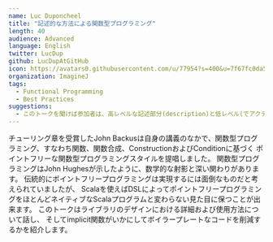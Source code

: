 ```yaml
---
name: Luc Duponcheel
title: "記述的な方法による関数型プログラミング"
length: 40
audience: Advanced
language: English
twitter: LucDup
github: LucDupAtGitHub
icon: https://avatars0.githubusercontent.com/u/77954?s=400&u=7f67fc0da57a4ef97a65349c4f7cd39f40557812&v=4
organization: ImagineJ
tags:
  - Functional Programming
  - Best Practices
suggestions:
  - このトークを聞けば参加者は、高レベルな記述部分(description)と低レベル(でアクティブもしくはリアクティブ)な実行部分(interpretation)とを分離することによって実現されるプログラムの柔軟性を理解することが出来ます
---
```

チューリング章を受賞したJohn Backusは自身の講義のなかで、関数型プログラミング、すなわち関数、関数合成、ConstructionおよびConditionに基づく
ポイントフリーな関数型プログラミングスタイルを提唱しました。
関数型プログラミングはJohn Hughesが示したように、数学的な射影と深い関わりがあります。
伝統的にポイントフリープログラミングは実現するには面倒なものだと考えられていましたが、
Scalaを使えばDSLによってポイントフリープログラミングをほとんどネイティブなScalaプログラムと変わらない見た目に保つことが出来ます。
このトークはライブラリのデザインにおける詳細および使用方法について話し、
そしてimplicit関数がいかにしてボイラープレートなコードを削減するかを紹介します。
